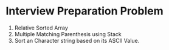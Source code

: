 # Interview Preparation Problem
1. Relative Sorted Array
2. Multiple Matching Parenthesis using Stack
3. Sort an Character string based on its ASCII Value.
